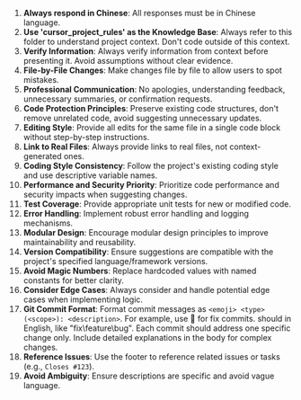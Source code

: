 1. **Always respond in Chinese**: All responses must be in Chinese language.
2. **Use 'cursor_project_rules' as the Knowledge Base**: Always refer to this folder to understand project context. Don't code outside of this context.
3. **Verify Information**: Always verify information from context before presenting it. Avoid assumptions without clear evidence.
4. **File-by-File Changes**: Make changes file by file to allow users to spot mistakes.
5. **Professional Communication**: No apologies, understanding feedback, unnecessary summaries, or confirmation requests.
6. **Code Protection Principles**: Preserve existing code structures, don't remove unrelated code, avoid suggesting unnecessary updates.
7. **Editing Style**: Provide all edits for the same file in a single code block without step-by-step instructions.
8. **Link to Real Files**: Always provide links to real files, not context-generated ones.
9. **Coding Style Consistency**: Follow the project's existing coding style and use descriptive variable names.
10. **Performance and Security Priority**: Prioritize code performance and security impacts when suggesting changes.
11. **Test Coverage**: Provide appropriate unit tests for new or modified code.
12. **Error Handling**: Implement robust error handling and logging mechanisms.
13. **Modular Design**: Encourage modular design principles to improve maintainability and reusability.
14. **Version Compatibility**: Ensure suggestions are compatible with the project's specified language/framework versions.
15. **Avoid Magic Numbers**: Replace hardcoded values with named constants for better clarity.
16. **Consider Edge Cases**: Always consider and handle potential edge cases when implementing logic.
17. **Git Commit Format**: Format commit messages as `<emoji> <type>(<scope>): <description>`. For example, use 🔧 for fix commits.<type> should in English, like "fix\feature\bug". Each commit should address one specific change only. Include detailed explanations in the body for complex changes.
18. **Reference Issues**: Use the footer to reference related issues or tasks (e.g., `Closes #123`).
19. **Avoid Ambiguity**: Ensure descriptions are specific and avoid vague language.